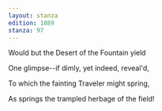 ```yaml
---
layout: stanza
edition: 1889
stanza: 97
---
```


Would but the Desert of the Fountain yield

One glimpse--if dimly, yet indeed, reveal'd,

To which the fainting Traveler might spring,

As springs the trampled herbage of the field!